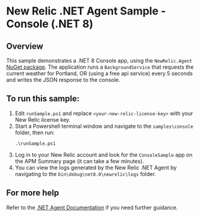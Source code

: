 # New Relic .NET Agent Sample - Console (.NET 8)

## Overview
This sample demonstrates a .NET 8 Console app, using the `NewRelic.Agent` [NuGet package](https://www.nuget.org/packages/NewRelic.Agent). The application runs a `BackgroundService` that requests the current weather for Portland, OR (using a free api service) every 5 seconds and writes the  JSON response to the console. 

## To run this sample:
1. Edit `runSample.ps1` and replace `<your-new-relic-license-key>` with your New Relic license key.
2. Start a Powershell terminal window and navigate to the `samples\console` folder, then run:
    ```
    .\runSample.ps1
    ```
3. Log in to your New Relic account and look for the `ConsoleSample` app on the APM Summary page (it can take a few minutes).
4. You can view the logs generated by the New Relic .NET Agent by navigating to the `bin\debug\net8.0\newrelic\logs` folder.

## For more help
Refer to the [.NET Agent Documentation](https://docs.newrelic.com/install/dotnet) if you need further guidance.
